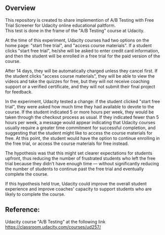 ## Overview
This repository is created to share implemention of A/B Testing with Free Trial Screener for Udacity online educational paltform.  
This test is done in the frame of the "A/B Testing" course at Udacity.

At the time of this experiment, Udacity courses had two options on the home page: "start free trial", and "access course materials". 
If a student clicks "start free trial", he/she will be asked to enter credit card information,
and then the student will be enrolled in a free trial for the paid version of the course. 

After 14 days, they will be automatically charged unless they cancel first. 
If the student clicks "access course materials", they will be able to view the videos and take the quizzes for free, 
but they will not receive coaching support or a verified certificate, and they will not submit their final project for feedback.

In the experiment, Udacity tested a change: if the student clicked "start free trial",
they were asked how much time they had available to devote to the course. 
If the student indicated 5 or more hours per week, they would be taken through the checkout process as usual. 
If they indicated fewer than 5 hours per week, a message would appear indicating that Udacity courses usually require a greater time commitment
for successful completion, and suggesting that the student might like to access the course materials for free. 
At this point, the student would have the option to continue enrolling in the free trial, 
or access the course materials for free instead. 

The hypothesis was that this might set clearer expectations for students upfront, thus reducing the number of frustrated students
who left the free trial because they didn't have enough time — without significantly reducing the number of students 
to continue past the free trial and eventually complete the course. 

If this hypothesis held true, Udacity could improve the overall student experience and improve coaches' capacity to support students 
who are likely to complete the course.

## Reference:
Udacity course "A/B Testing" at the following link <https://classroom.udacity.com/courses/ud257/>
